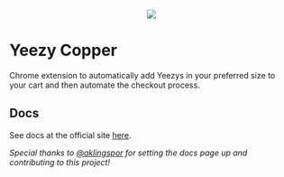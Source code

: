 <p align="center">
  <br />
  <img src="https://raw.githubusercontent.com/artnotfound/yeezy-copper/master/yeezy-cop.gif" />
</p>

# Yeezy Copper

Chrome extension to automatically add Yeezys in your preferred size to your cart and then automate the checkout process.

## Docs

See docs at the official site [here](http://yeezycopper.com).

_Special thanks to [@aklingspor](https://github.com/aklingspor) for setting 
the docs page up and contributing to this project!_

